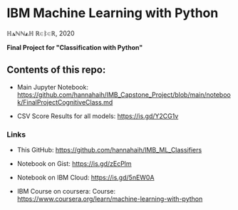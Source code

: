 # IBM Machine Learning with Python


ℍ◮ℕℕ◭ℍ ℝ∈ᛔ∈ℝ, 2020


**Final Project for "Classification with Python"**




## Contents of this repo:

- Main Jupyter Notebook: https://github.com/hannahaih/IMB_Capstone_Project/blob/main/notebook/FinalProjectCognitiveClass.md

- CSV Score Results for all models: https://is.gd/Y2CG1v


### Links

- This GitHub: https://github.com/hannahaih/IMB_ML_Classifiers

- Notebook on Gist: https://is.gd/zEcPlm

- Notebook on IBM Cloud: https://is.gd/5nEW0A

- IBM Course on coursera: Course: https://www.coursera.org/learn/machine-learning-with-python
